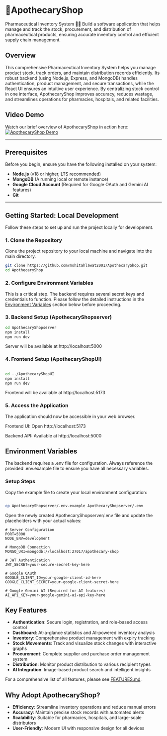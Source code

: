 # 🌿ApothecaryShop
Pharmaceutical Inventory System 🧑‍⚕️ Build a software application that helps manage and track the stock, procurement, and distribution of pharmaceutical products, ensuring accurate inventory control and efficient supply chain management.

## Overview
This comprehensive Pharmaceutical Inventory System helps you manage product stock, track orders, and maintain distribution records efficiently. Its robust backend (using Node.js, Express, and MongoDB) handles authentication, product management, and secure transactions, while the React UI ensures an intuitive user experience. By centralizing stock control in one interface, ApothecaryShop improves accuracy, reduces wastage, and streamlines operations for pharmacies, hospitals, and related facilities.

## Video Demo
Watch our brief overview of ApothecaryShop in action here:
[![ApothecaryShop Demo](https://i9.ytimg.com/vi/SM8juofgxy0/mqdefault.jpg?sqp=CNiD_74G-oaymwEmCMACELQB8quKqQMa8AEB-AH-CYAC0AWKAgwIABABGBggcigyMA8=&rs=AOn4CLChiclGVroyHfiKftI9OAUIt2YWGQ)](https://youtu.be/SM8juofgxy0)

---

## Prerequisites
Before you begin, ensure you have the following installed on your system:

* **Node.js** (v18 or higher, LTS recommended)
* **MongoDB** (A running local or remote instance)
* **Google Cloud Account** (Required for Google OAuth and Gemini AI features)
* **Git**

---

## Getting Started: Local Development
Follow these steps to set up and run the project locally for development.

### 1. Clone the Repository
Clone the project repository to your local machine and navigate into the main directory.

```bash
git clone https://github.com/mohitahlawat2001/ApothecaryShop.git
cd ApothecaryShop
```

### 2. Configure Environment Variables
This is a critical step. The backend requires several secret keys and credentials to function. Please follow the detailed instructions in the [Environment Variables](#environment-variables) section below before proceeding.

### 3. Backend Setup (ApothecaryShopserver)

```bash
cd ApothecaryShopserver
npm install
npm run dev
```

 Server will be available at http://localhost:5000

### 4. Frontend Setup (ApothecaryShopUI)

```bash

cd ../ApothecaryShopUI
npm install
npm run dev
```
 Frontend will be available at http://localhost:5173

### 5. Access the Application
The application should now be accessible in your web browser.

Frontend UI: Open http://localhost:5173

Backend API: Available at http://localhost:5000

## Environment Variables
The backend requires a .env file for configuration. Always reference the provided .env.example file to ensure you have all necessary variables.

### Setup Steps
Copy the example file to create your local environment configuration:

```bash

cp ApothecaryShopserver/.env.example ApothecaryShopserver/.env
```

Open the newly created ApothecaryShopserver/.env file and update the placeholders with your actual values:


```
# Server Configuration
PORT=5000
NODE_ENV=development

# MongoDB Connection
MONGO_URI=mongodb://localhost:27017/apothecary-shop

# JWT Authentication
JWT_SECRET=your-secure-secret-key-here

# Google OAuth
GOOGLE_CLIENT_ID=your-google-client-id-here
GOOGLE_CLIENT_SECRET=your-google-client-secret-here

# Google Gemini AI (Required for AI features)
AI_API_KEY=your-google-gemini-ai-api-key-here
```

## Key Features
- **Authentication**: Secure login, registration, and role-based access control
- **Dashboard**: At-a-glance statistics and AI-powered inventory analysis
- **Inventory**: Comprehensive product management with expiry tracking
- **Stock Movements**: Track and visualize stock changes with interactive graphs
- **Procurement**: Complete supplier and purchase order management system
- **Distribution**: Monitor product distribution to various recipient types
- **AI Integration**: Image-based product search and intelligent insights

For a comprehensive list of all features, please see [FEATURES.md](FEATURES.md).

## Why Adopt ApothecaryShop?
- **Efficiency**: Streamline inventory operations and reduce manual errors
- **Accuracy**: Maintain precise stock records with automated alerts
- **Scalability**: Suitable for pharmacies, hospitals, and large-scale distributors
- **User-Friendly**: Modern UI with responsive design for all devices

